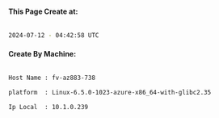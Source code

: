 
   
#### This Page Create at:

```bash

2024-07-12 - 04:42:58 UTC

```

#### Create By Machine:

```bash

Host Name : fv-az883-738

platform  : Linux-6.5.0-1023-azure-x86_64-with-glibc2.35

Ip Local  : 10.1.0.239

```

